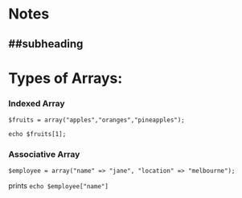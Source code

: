 # Notes

## ##subheading


# Types of Arrays:


### Indexed Array

`$fruits = array("apples","oranges","pineapples");`

`echo $fruits[1];`

### Associative Array

`$employee = array("name" => "jane", "location" => "melbourne");`

prints
`echo $employee["name"]`